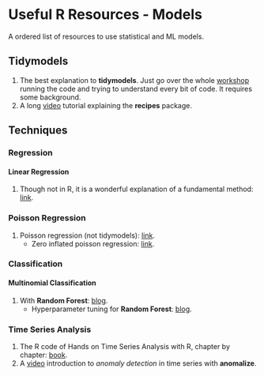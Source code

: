 # Useful R Resources - Models
A ordered list of resources to use statistical and ML models.

## Tidymodels
1. The best explanation to **tidymodels**. Just go over the whole [workshop](https://workshops.tidymodels.org/) running the code and trying to understand every bit of code. It requires some background.
2. A long [video](https://www.youtube.com/watch?v=GdR_S8bYaag&t=934s) tutorial explaining the **recipes** package.

## Techniques

### Regression

#### Linear Regression
1. Though not in R, it is a wonderful explanation of a fundamental method: [link](https://mlu-explain.github.io/linear-regression/).

### Poisson Regression
1. Poisson regression (not tidymodels): [link](https://www.dataquest.io/blog/tutorial-poisson-regression-in-r/).
   - Zero inflated poisson regression: [link](https://juliasilge.com/blog/rstats-vignettes/).

### Classification

#### Multinomial Classification
1. With **Random Forest**: [blog](https://juliasilge.com/blog/multinomial-volcano-eruptions/).
   - Hyperparameter tuning for **Random Forest**: [blog](https://juliasilge.com/blog/sf-trees-random-tuning/).

### Time Series Analysis
1. The R code of Hands on Time Series Analysis with R, chapter by chapter: [book](https://github.com/RamiKrispin/Hands-On-Time-Series-Analysis-with-R).
2. A [video](https://www.youtube.com/watch?v=5nfe835TVcY) introduction to *anomaly detection* in time series with **anomalize**.
